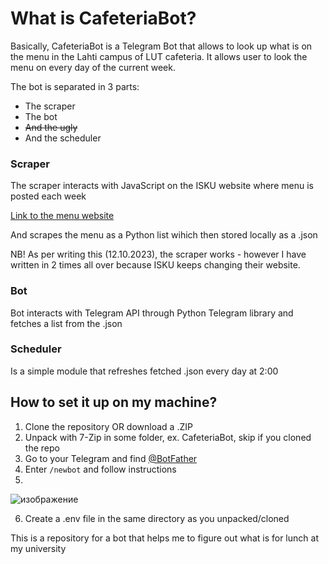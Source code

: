 # What is CafeteriaBot?
Basically, CafeteriaBot is a Telegram Bot that allows to look up what is on the menu in the Lahti campus of LUT cafeteria.
It allows user to look the menu on every day of the current week.

The bot is separated in 3 parts:

* The scraper
* The bot
* ~~And the ugly~~
* And the scheduler

### Scraper

The scraper interacts with JavaScript on the ISKU website where menu is posted each week 

[Link to the menu website](https://www.compass-group.fi/ravintolat-ja-ruokalistat/foodco/kaupungit/lahti/isku-center/)

And scrapes the menu as a Python list wihich then stored locally as a .json

NB! As per writing this (12.10.2023), the scraper works - however I have written in 2 times all over because ISKU keeps changing their website.

### Bot

Bot interacts with Telegram API through Python Telegram library and fetches a list from the .json

### Scheduler

Is a simple module that refreshes fetched .json every day at 2:00

## How to set it up on my machine?

1. Clone the repository OR download a .ZIP
2. Unpack with 7-Zip in some folder, ex. CafeteriaBot, skip if you cloned the repo
3. Go to your Telegram and find [@BotFather](https://t.me/BotFather) 
4. Enter ```/newbot``` and follow instructions
5. 
![изображение](https://github.com/Login1990/CafeteriaBot/assets/79404334/fde9e0cb-f030-4369-bb22-97f7b3e1a71e)

6. Create a .env file in the same directory as you unpacked/cloned


This is a repository for a bot that helps me to figure out what is for lunch at my university
